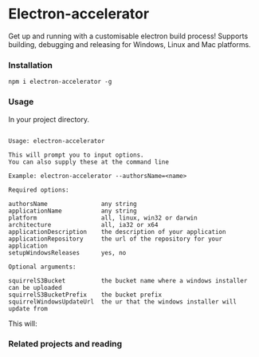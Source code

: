 # Electron-accelerator

Get up and running with a customisable electron build process! Supports building, debugging and releasing for Windows, Linux and Mac platforms.

### Installation

```
npm i electron-accelerator -g
```

### Usage

In your project directory.

```

Usage: electron-accelerator

This will prompt you to input options.
You can also supply these at the command line 

Example: electron-accelerator --authorsName=<name>
  
Required options:

authorsName               any string
applicationName           any string
platform                  all, linux, win32 or darwin
architecture              all, ia32 or x64
applicationDescription    the description of your application
applicationRepository     the url of the repository for your application
setupWindowsReleases      yes, no 

Optional arguments:

squirrelS3Bucket          the bucket name where a windows installer can be uploaded
squirrelS3BucketPrefix    the bucket prefix
squirrelWindowsUpdateUrl  the ur that the windows installer will update from

```

This will:


### Related projects and reading
